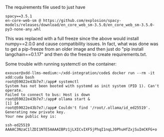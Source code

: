 
The requirements file used to just have

```
spacy==3.5.1
en-core-web-sm @ https://github.com/explosion/spacy-models/releases/download/en_core_web_sm-3.5.0/en_core_web_sm-3.5.0-py3-none-any.whl
```

This was replaced with a full freeze since the above would install numpy==2.0.0 and cause compatibility issues. In fact, what was done was to get a pip-freeze from an older image and then just do "pip install langchain==0.1.17" and then do the freeze to create requirements.txt.


Some trouble with running systemctl on the container:

```
exouser@xdd-llms-medium:~/xdd-integration/code$ docker run --rm -it xdd:cuda bash
root@59022e43b7e7:/app# systemctl
System has not been booted with systemd as init system (PID 1). Can't operate.
Failed to connect to bus: Host is down
root@59022e43b7e7:/app# ollama start &
[1] 14
root@59022e43b7e7:/app# Couldn't find '/root/.ollama/id_ed25519'. Generating new private key.
Your new public key is:

ssh-ed25519 AAAAC3NzaC1lZDI1NTE5AAAAIBPz1jLXICvIXF5jPhqI1nqLJ0PhuHfZxjSuImCKFG+o
```
